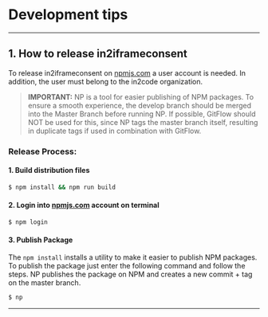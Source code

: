 # Development tips

---

## 1. How to release in2iframeconsent
To release in2iframeconsent on [npmjs.com](https://www.npmjs.com/) a user account is needed. 
In addition, the user must belong to the in2code organization.

> **IMPORTANT:** NP is a tool for easier publishing of NPM packages. To ensure a smooth experience, 
> the develop branch should be merged into the Master Branch before running NP. 
> If possible, GitFlow should NOT be used for this, since NP tags the master branch itself, resulting in duplicate tags
> if used in combination with GitFlow.

### Release Process:

#### 1. Build distribution files
```bash
$ npm install && npm run build
```

#### 2. Login into [npmjs.com](https://www.npmjs.com/) account on terminal
```shell
$ npm login
```
#### 3. Publish Package
The ```npm install``` installs a utility to make it easier to publish NPM packages.
To publish the package just enter the following command and follow the steps.
NP publishes the package on NPM and creates a new commit + tag on the master branch.

```bash
$ np
```
---
